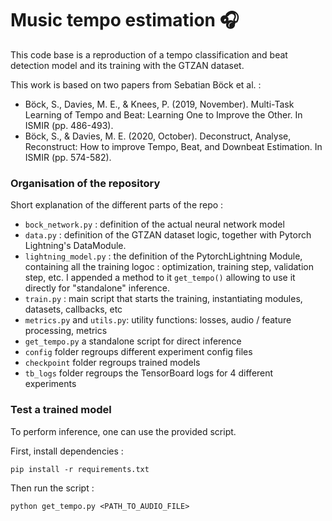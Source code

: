 # Music tempo estimation 🎧

This code base is a reproduction of a tempo classification and beat detection model and its training with the GTZAN dataset. 

This work is based on two papers from Sebatian Böck et al. :


- Böck, S., Davies, M. E., & Knees, P. (2019, November). Multi-Task Learning of Tempo and Beat: Learning One to Improve the Other. In ISMIR (pp. 486-493).
- Böck, S., & Davies, M. E. (2020, October). Deconstruct, Analyse, Reconstruct: How to improve Tempo, Beat, and Downbeat Estimation. In ISMIR (pp. 574-582).

### Organisation of the repository

Short explanation of the different parts of the repo :

- `bock_network.py` : definition of the actual neural network model
- `data.py` : definition of the GTZAN dataset logic, together with Pytorch Lightning's DataModule.
- `lightning_model.py` : the definition of the PytorchLightning Module, containing all the training logoc : optimization, training step, validation step, etc. I appended a method to it `get_tempo()` allowing to use it directly for "standalone" inference.
- `train.py` : main script that starts the training, instantiating modules, datasets, callbacks, etc
- `metrics.py` and `utils.py`: utility functions: losses, audio / feature processing, metrics
- `get_tempo.py` a standalone script for direct inference
- `config` folder regroups different experiment config files
- `checkpoint` folder regroups trained models
- `tb_logs` folder regroups the TensorBoard logs for 4 different experiments

### Test a trained model

To perform inference, one can use the provided script.

First, install dependencies :

```pip install -r requirements.txt```

Then run the script :

```python get_tempo.py <PATH_TO_AUDIO_FILE>```
